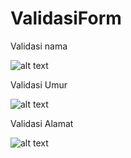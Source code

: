 # ValidasiForm

Validasi nama

![alt text](https://github.com/wahyuutami/ValidasiForm/blob/master/22.jpeg)

Validasi Umur

![alt text](https://github.com/wahyuutami/ValidasiForm/blob/master/23.jpeg)

Validasi Alamat

![alt text](https://github.com/wahyuutami/ValidasiForm/blob/master/24.jpeg)
